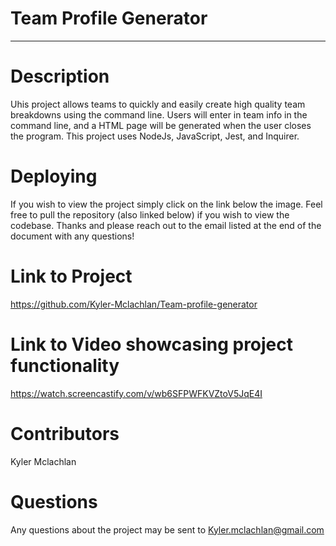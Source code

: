 # Team Profile Generator

-------------------------------------------------------------------
# Description

Uhis project allows teams to quickly and easily create high quality team breakdowns using the command line. Users will enter in team info in the command line, and a HTML page will be generated when the user closes the program. This project uses NodeJs, JavaScript, Jest, and Inquirer.

# Deploying

If you wish to view the project simply click on the link below the image. Feel free to pull the repository (also linked below) if you wish to view the codebase. Thanks and please reach out to the email listed at the end of the document with any questions!

# Link to Project

https://github.com/Kyler-Mclachlan/Team-profile-generator

# Link to Video showcasing project functionality 

https://watch.screencastify.com/v/wb6SFPWFKVZtoV5JqE4I

# Contributors 

Kyler Mclachlan 


# Questions 

Any questions about the project may be sent to Kyler.mclachlan@gmail.com
